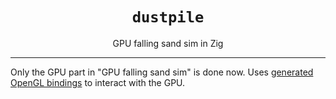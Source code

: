 <div align="center">
    <h1><code>dustpile</code></h1>
    GPU falling sand sim in Zig 
    <hr>
</div>

Only the GPU part in "GPU falling sand sim" is done now. Uses [generated OpenGL bindings](https://github.com/MasterQ32/zig-opengl) to interact with the GPU. 